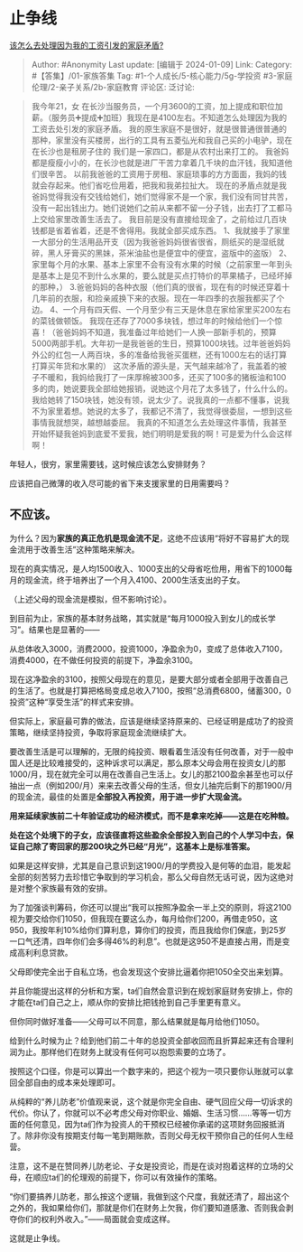 # 止争线
[该怎么去处理因为我的工资引发的家庭矛盾?](https://www.zhihu.com/question/638248781/answer/3355071008)

> Author: #Anonymity
> Last update: [编辑于 2024-01-09]
> Link:
> Category: #【答集】/01-家族答集
> Tag: #1-个人成长/5-核心能力/5g-学投资 #3-家庭伦理/2-亲子关系/2b-家庭教育
> 评论区:
> 泛讨论:

> 我今年21，女 在长沙当服务员，一个月3600的工资，加上提成和职位加薪。（服务员➕提成➕加班）我现在是4100左右。不知道怎么处理因为我的工资去处引发的家庭矛盾。
> 我的原生家庭不是很好，就是很普通很普通的那种，家里没有买楼房，出行的工具有五菱弘光和我自己买的小电驴，现在在长沙也是租房子住的
> 我们是一家四口，都是从农村出来打工的。
> 我爸妈都是瘦瘦小小的，在长沙也就是进厂干苦力拿着几千块的血汗钱，我知道他们很辛苦。
> 以前我爸爸的工资用于房租、家庭琐事的方方面面，我妈的钱就会存起来。他们省吃俭用着，把我和我弟拉扯大。
> 现在的矛盾点就是我爸妈觉得我没有交钱给她们，她们觉得家不是一个家，我们没有同甘共苦，没有一起出钱出力。她们说她们之前从来都不留一分子钱，出去打了工都马上交给家里改善生活去了。
> 我目前是没有直接给现金了，之前给过几百块钱都是省着省着，还是不舍得用。我就全部买成东西。
> 1、我就接手了家里一大部分的生活用品开支（因为我爸爸妈妈很省很省，厕纸买的是湿纸就碎，黑人牙膏买的黑妹，茶米油盐也是便宜中的便宜，盗版中的盗版）
> 2、家里每个月的水果、基本上家里不会有没有水果的时候（之前家里一年到头是基本上是见不到什么水果的，要么就是买点打特价的苹果橘子，已经坏掉的那种，）
> 3.爸爸妈妈的各种衣服（他们真的很省，现在有的时候还穿着十几年前的衣服，和捡亲戚换下来的衣服。现在一年四季的衣服我都买了个边。
> 4、一个月有四天假、一个月至少有三天是休息在家给家里买200左右的菜钱做顿饭。
> 我现在还存了7000多块钱，想过年的时候给他们一个惊喜！（爸爸妈妈不知道，我准备过年给她们一人换一部新手机的，预算5000两部手机。大年初一是我爸爸的生日，预算1000块钱。过年爸爸妈妈外公的红包一人两百块，多的准备给我爸买蛋糕，还有1000左右的话打算打算买年货和水果的）
> 这次矛盾的源头是，天气越来越冷了，我盖着的被子不暖和，我妈给我打了一床厚棉被300多，还买了100多的猪板油和100多的肉，她说要我全部给她报销，说她这个月花了太多钱了，什么什么的。我给她转了150块钱，她没有领，说太少了。说我真的一点都不懂事，说我不为家里着想。她说的太多了，我都记不清了，我觉得很委屈，一想到这些事情我就想哭，越想越委屈。
> 我真的不知道怎么去处理这件事情，我甚至开始怀疑我爸妈到底爱不爱我，她们明明是爱我的啊！可是爱为什么会这样啊！

年轻人，很穷，家里需要钱，这时候应该怎么安排财务？

应该把自己微薄的收入尽可能的省下来支援家里的日用需要吗？

## **不应该。**

为什么？因为**家族的真正危机是现金流不足**，这绝不应该用“将好不容易扩大的现金流用于改善生活”这种策略来解决。

现在的真实情况，是人均1500收入、1000支出的父母省吃俭用，用省下的1000每月的现金流，终于培养出了一个月入4100、2000生活支出的子女。

（上述父母的现金流是模拟，但不影响讨论）。

到目前为止，家族的基本财务战略，其实就是“每月1000投入到女儿的成长学习”。结果也是显著的——

从总体收入3000，消费2000，投资1000，净盈余为0，变成了总体收入7100，消费4000，在不做任何投资的前提下，净盈余3100。

现在这净盈余的3100，按照父母现在的意见，是要大部分或者全部用于改善自己的生活了。也就是打算把格局变成总收入7100，按照“总消费6800，储蓄300，0投资”这种“享受生活”的样式来安排。

但实际上，家庭最可靠的做法，应该是继续坚持原来的、已经证明是成功了的投资策略，继续坚持投资，争取将家庭现金流继续扩大。

要改善生活是可以理解的，无限的纯投资、眼看着生活没有任何改善，对于一般中国人还是比较难接受的，这种诉求可以满足，那么原本父母会用在投资女儿的那1000/月，现在就完全可以用在改善自己生活上。女儿的那2100盈余甚至也可以仔抽出一点（例如200/月）来来去改善父母的生活，但女儿抽完后剩下的那1900/月的现金流，最佳的处置是**全部投入再投资，用于进一步扩大现金流。**

**用来延续家族前二十年验证成功的经济模式，而不是拿来吃掉——这是在吃种粮。**

**处在这个处境下的子女，应该径直将这些盈余全部投入到自己的个人学习中去，保证自己除了寄回家的那200块之外已经“月光”，这基本上是标准答案。**

如果是这样安排，尤其是自己意识到这1900/月的学费投入是何等的血泪，能发起全部的刻苦努力去珍惜它争取到的学习机会，那么父母自然无话可说，因为这绝对是对整个家族最有效的安排。

为了加强谈判筹码，你还可以提出“我可以按照净盈余一半上交的原则，将这2100视为要交给你们1050，但我现在要这么办，每月给你们200，再借走950，这950，我按年利10%给你们算利息，算你们的投资，而且我给你们保底，到25岁一口气还清，四年你们会多得46%的利息”。也就是这950不是直接占用，而是变成高利利息贷款。

父母即使完全出于自私立场，也会发现这个安排比逼着你把1050全交出来划算。

并且你能提出这样的分析和方案，ta们自然会意识到在规划家庭财务安排上，你的才能在ta们自己之上，顺从你的安排比把钱抢到自己手里更有意义。

但你同时做好准备——父母可以不同意，那么结果就是每月给他们1050。

给到什么时候为止？给到他们前二十年的总投资全部收回而且折算起来还有合理利润为止。那样他们在财务上就没有任何可以抱怨索要的立场了。

按照这个口径，你是可以算出一个数字来的，把这个视为一项只要你认账就可以拿回全部自由的成本来处理即可。

从纯粹的“养儿防老”价值观来说，这个就是你完全自由、硬气回应父母一切诉求的代价。你认了，你就可以不必考虑父母对你职业、婚姻、生活习惯……等等一切方面的任何意见，因为ta们作为投资人的干预权已经被你承诺的这项财务回报抵消了。除非你没有按期支付每一笔到期账款，否则父母无权干预你自己的任何人生经营。

注意，这不是在赞同养儿防老论、子女是投资论，而是在谈对抱着这样的立场的父母，在顺应ta们的伦理观的前提下，你可以有效操作的策略。

“你们要搞养儿防老，那么按这个逻辑，我做到这个尺度，我就还清了，超出这个之外的，我如果给你们，那就是你们在财务上欠我，你们要知道感激、否则我会剥夺你们的权利外收入。”——局面就会变成这样。

这就是止争线。
